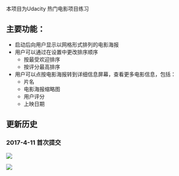 本项目为Udacity 热门电影项目练习


## 主要功能：
+ 启动后向用户显示以网格形式排列的电影海报
+ 用户可以通过在设置中更改排序顺序
	+ 按最受欢迎排序
	+ 按评分最高排序
+ 用户可以点按电影海报转到详细信息屏幕，查看更多电影信息，包括：
	+ 片名
	+ 电影海报缩略图
	+ 用户评分
	+ 上映日期


## 更新历史
### 2017-4-11 首次提交

![](screenshot/1.png)

![](screenshot/2.png)